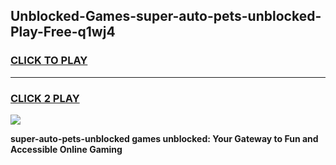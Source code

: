 
## Unblocked-Games-super-auto-pets-unblocked-Play-Free-q1wj4
<h3>
<a href="https://premium76.site?title=super-auto-pets-unblocked&ref=18A1">CLICK TO PLAY</a></h3>
<hr>

<h3>
<a href="https://premium76.site?title=super-auto-pets-unblocked&ref=18A1">CLICK 2 PLAY</a>
  
</h3>

<a href="https://premium76.site?title=super-auto-pets-unblocked&ref=18A1"><img src="https://clearcache.store/games.png"></a>


**super-auto-pets-unblocked games unblocked: Your Gateway to Fun and Accessible Online Gaming**
